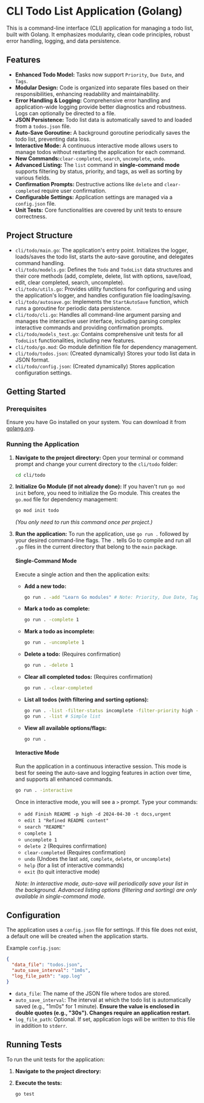 # CLI Todo List Application (Golang)

This is a command-line interface (CLI) application for managing a todo list, built with Golang. It emphasizes modularity, clean code principles, robust error handling, logging, and data persistence.

## Features

*   **Enhanced Todo Model:** Tasks now support `Priority`, `Due Date`, and `Tags`.
*   **Modular Design:** Code is organized into separate files based on their responsibilities, enhancing readability and maintainability.
*   **Error Handling & Logging:** Comprehensive error handling and application-wide logging provide better diagnostics and robustness. Logs can optionally be directed to a file.
*   **JSON Persistence:** Todo list data is automatically saved to and loaded from a `todos.json` file.
*   **Auto-Save Goroutine:** A background goroutine periodically saves the todo list, preventing data loss.
*   **Interactive Mode:** A continuous interactive mode allows users to manage todos without restarting the application for each command.
*   **New Commands:**`clear-completed`, `search`, `uncomplete`, `undo`.
*   **Advanced Listing:** The `list` command in **single-command mode** supports filtering by status, priority, and tags, as well as sorting by various fields.
*   **Confirmation Prompts:** Destructive actions like `delete` and `clear-completed` require user confirmation.
*   **Configurable Settings:** Application settings are managed via a `config.json` file.
*   **Unit Tests:** Core functionalities are covered by unit tests to ensure correctness.

## Project Structure

-   `cli/todo/main.go`: The application's entry point. Initializes the logger, loads/saves the todo list, starts the auto-save goroutine, and delegates command handling.
-   `cli/todo/models.go`: Defines the `Todo` and `TodoList` data structures and their core methods (add, complete, delete, list with options, save/load, edit, clear completed, search, uncomplete).
-   `cli/todo/utils.go`: Provides utility functions for configuring and using the application's logger, and handles configuration file loading/saving.
-   `cli/todo/autosave.go`: Implements the `StartAutoSave` function, which runs a goroutine for periodic data persistence.
-   `cli/todo/cli.go`: Handles all command-line argument parsing and manages the interactive user interface, including parsing complex interactive commands and providing confirmation prompts.
-   `cli/todo/models_test.go`: Contains comprehensive unit tests for all `TodoList` functionalities, including new features.
-   `cli/todo/go.mod`: Go module definition file for dependency management.
-   `cli/todo/todos.json`: (Created dynamically) Stores your todo list data in JSON format.
-   `cli/todo/config.json`: (Created dynamically) Stores application configuration settings.

## Getting Started

### Prerequisites

Ensure you have Go installed on your system. You can download it from [golang.org](https://golang.org/dl/).

### Running the Application

1.  **Navigate to the project directory:**
    Open your terminal or command prompt and change your current directory to the `cli/todo` folder:
    ```bash
    cd cli/todo
    ```

2.  **Initialize Go Module (if not already done):**
    If you haven't run `go mod init` before, you need to initialize the Go module. This creates the `go.mod` file for dependency management:
    ```bash
    go mod init todo
    ```
    *(You only need to run this command once per project.)*

3.  **Run the application:**
    To run the application, use `go run .` followed by your desired command-line flags. The `.` tells Go to compile and run all `.go` files in the current directory that belong to the `main` package.

    #### Single-Command Mode

    Execute a single action and then the application exits:

    *   **Add a new todo:**
        ```bash
        go run . -add "Learn Go modules" # Note: Priority, Due Date, Tags not supported via single -add flag currently.
        ```
    *   **Mark a todo as complete:**
        ```bash
        go run . -complete 1
        ```
    *   **Mark a todo as incomplete:**
        ```bash
        go run . -uncomplete 1
        ```
    *   **Delete a todo:** (Requires confirmation)
        ```bash
        go run . -delete 1
        ```
    *   **Clear all completed todos:** (Requires confirmation)
        ```bash
        go run . -clear-completed
        ```
    *   **List all todos (with filtering and sorting options):**
        ```bash
        go run . -list -filter-status incomplete -filter-priority high -filter-tags work,urgent -sort-by due_date -sort-order desc
        go run . -list # Simple list
        ```
    *   **View all available options/flags:**
        ```bash
        go run .
        ```

    #### Interactive Mode

    Run the application in a continuous interactive session. This mode is best for seeing the auto-save and logging features in action over time, and supports all enhanced commands.

    ```bash
    go run . -interactive
    ```

    Once in interactive mode, you will see a `>` prompt. Type your commands:

    *   `add Finish README -p high -d 2024-04-30 -t docs,urgent`
    *   `edit 1 "Refined README content"`
    *   `search "README"`
    *   `complete 1`
    *   `uncomplete 1`
    *   `delete 2` (Requires confirmation)
    *   `clear-completed` (Requires confirmation)
    *   `undo` (Undoes the last `add`, `complete`, `delete`, or `uncomplete`)
    *   `help` (for a list of interactive commands)
    *   `exit` (to quit interactive mode)

    *Note: In interactive mode, auto-save will periodically save your list in the background. Advanced listing options (filtering and sorting) are only available in single-command mode.* 

## Configuration

The application uses a `config.json` file for settings. If this file does not exist, a default one will be created when the application starts.

Example `config.json`:

```json
{
  "data_file": "todos.json",
  "auto_save_interval": "1m0s",
  "log_file_path": "app.log"
}
```

-   `data_file`: The name of the JSON file where todos are stored.
-   `auto_save_interval`: The interval at which the todo list is automatically saved (e.g., "1m0s" for 1 minute). **Ensure the value is enclosed in double quotes (e.g., "30s"). Changes require an application restart.**
-   `log_file_path`: Optional. If set, application logs will be written to this file in addition to `stderr`.

## Running Tests

To run the unit tests for the application:

1.  **Navigate to the project directory:**
   
2.  **Execute the tests:**
    ```bash
    go test
    ```
